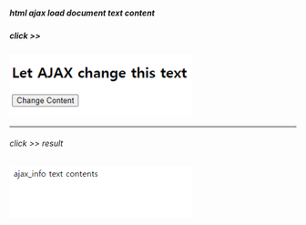 ##### html ajax load document text content
##### click >>
<img src="1.png" width="320">

<hr>

###### click >> result
<img src="2.png" width="320">
